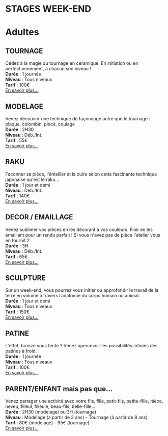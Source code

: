 # STAGES WEEK-END  
# Adultes

<!--
## Nom de la technique
_phrase d'accroche_
Durée :
Niveau : 
Tarif :
[En savoir plus...](page-technique)
-->
## TOURNAGE  
Cédez à la magie du tournage en céramique. En initiation ou en perfectionnement, à chacun son niveau !   
**Durée** : 1 journée  
**Niveau** : Tous niveaux    
**Tarif** : 100€  
[En savoir plus...](tournage_adultes)

## MODELAGE
Venez découvrir une technique de façonnage autre que le tournage : plaque, colombin, pincé, coulage   
**Durée** : 2H30  
**Niveau** : Déb./Int.   
**Tarif** : 55€  
[En savoir plus...](modelage_adultes)

## RAKU  
Faconner sa pièce, l'émailler et la cuire selon cette fascinante technique japonaise qu'est le raku…  
**Durée** : 1 jour et demi  
**Niveau** : Déb./Int.     
**Tarif** : 140€  
[En savoir plus...](raku_adultes) 

## DECOR / EMAILLAGE    
Venez sublimer vos pièces en les décorant à vos couleurs. Finir en les émaillant pour un rendu parfait ! Si vous n'avez pas de pièce l'atelier vous en fournit 2.    
**Durée** : 3H  
**Niveau** : Déb./Int.     
**Tarif** : 65€  
[En savoir plus...](émaillage_adultes)

## SCULPTURE      
Sur un week-end, vous pourrez vous initier ou approfondir le travail de la terre en volume à travers l’anatomie du corps humain ou animal.   
**Durée** : 1 jour et demi  
**Niveau** : Tous niveaux  
**Tarif** : 150€    
[En savoir plus...](sculpture_adultes)

## PATINE  
L'effet, bronze vous tente ?  Venez apercevoir les possibilités infinies des patines à froid.   
**Durée** : 1 journée  
**Niveau** : Tous niveaux  
**Tarif** : 100€  
[En savoir plus...](patine_adultes)

## PARENT/ENFANT mais pas que...  
Venez partager une activité avec votre fils, fille, petit-fils, petite-fille, nièce, neveu, filleul, filleule, beau-fils, belle-fille...  
**Durée** : 2H30 (modelage) ou 3H (tournage)  
**Niveau** : Modelage (à partir de 3 ans) - Tournage (à partir de 8 ans)  
**Tarif** : 80€ (modelage) - 95€ (tournage)  
[En savoir plus...](parent_enfant)
